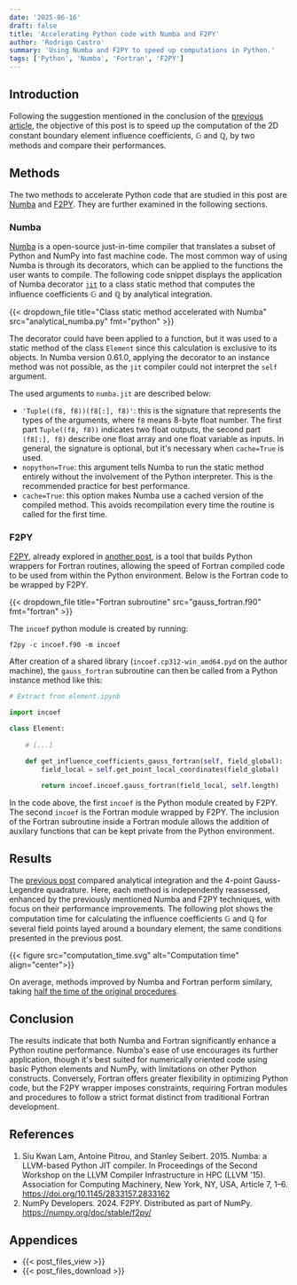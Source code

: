 ```yaml
---
date: '2025-06-16'
draft: false
title: 'Accelerating Python code with Numba and F2PY'
author: 'Rodrigo Castro'
summary: 'Using Numba and F2PY to speed up computations in Python.'
tags: ['Python', 'Numba', 'Fortran', 'F2PY']
---
```


## Introduction
Following the suggestion mentioned in the conclusion of the [previous article][2d_incoef], the objective of this post is to speed up the computation of the 2D constant boundary element influence coefficients, $\mathbb{G}$ and $\mathbb{Q}$, by two methods and compare their performances.

## Methods
The two methods to accelerate Python code that are studied in this post are [Numba] and [F2PY]. They are further examined in the following sections.

### Numba
[Numba] is a open-source just-in-time compiler that translates a subset of Python and NumPy into fast machine code. The most common way of using Numba is through its decorators, which can be applied to the functions the user wants to compile. The following code snippet displays the application of Numba decorator [`jit`][numba.jit] to a class static method that computes the influence coefficients $\mathbb{G}$ and $\mathbb{Q}$ by analytical integration.

{{< dropdown_file title="Class static method accelerated with Numba" src="analytical_numba.py" fmt="python" >}}

The decorator could have been applied to a function, but it was used to a static method of the class `Element` since this calculation is exclusive to its objects. In Numba version 0.61.0, applying the decorator to an instance method was not possible, as the `jit` compiler could not interpret the `self` argument.

The used arguments to `numba.jit` are described below: 

* `'Tuple((f8, f8))(f8[:], f8)'`: this is the signature that represents the types of the arguments, where `f8` means 8-byte float number. The first part `Tuple((f8, f8))` indicates two float outputs, the second part `(f8[:], f8)` describe one float array and one float variable as inputs. In general, the signature is optional, but it's necessary when `cache=True` is used.
* `nopython=True`: this argument tells Numba to run the static method entirely without the involvement of the Python interpreter. This is the recommended practice for best performance.
* `cache=True`: this option makes Numba use a cached version of the compiled method. This avoids recompilation every time the routine is called for the first time.

### F2PY
[F2PY], already explored in [another post][post_f2py], is a tool that builds Python wrappers for Fortran routines, allowing the speed of Fortran compiled code to be used from within the Python environment. Below is the Fortran code to be wrapped by F2PY.

{{< dropdown_file title="Fortran subroutine" src="gauss_fortran.f90" fmt="fortran" >}}

The `incoef` python module is created by running:

```console
f2py -c incoef.f90 -m incoef
```

After creation of a shared library (`incoef.cp312-win_amd64.pyd` on the author machine), the `gauss_fortran` subroutine can then be called from a Python instance method like this:

```python
# Extract from element.ipynb

import incoef

class Element:
    
    # [...]
        
    def get_influence_coefficients_gauss_fortran(self, field_global):
        field_local = self.get_point_local_coordinates(field_global)

        return incoef.incoef.gauss_fortran(field_local, self.length)
```

In the code above, the first `incoef` is the Python module created by F2PY. The second `incoef` is the Fortran module wrapped by F2PY. The inclusion of the Fortran subroutine inside a Fortran module allows the addition of auxilary functions that can be kept private from the Python environment.

## Results
The [previous post][2d_incoef] compared analytical integration and the 4-point Gauss-Legendre quadrature. Here, each method is independently reassessed, enhanced by the previously mentioned Numba and F2PY techniques, with focus on their performance improvements. The following plot shows the computation time for calculating the influence coefficients $\mathbb{G}$ and $\mathbb{Q}$ for several field points layed around a boundary element, the same conditions presented in the previous post.

{{< figure src="computation_time.svg" alt="Computation time" align="center">}}

On average, methods improved by Numba and Fortran perform similary, taking <ins>half the time of the original procedures</ins>. 

## Conclusion
The results indicate that both Numba and Fortran significantly enhance a Python routine performance. Numba's ease of use encourages its further application, though it's best suited for numerically oriented code using basic Python elements and NumPy, with limitations on other Python constructs. Conversely, Fortran offers greater flexibility in optimizing Python code, but the F2PY wrapper imposes constraints, requiring Fortran modules and procedures to follow a strict format distinct from traditional Fortran development.

## References
1. Siu Kwan Lam, Antoine Pitrou, and Stanley Seibert. 2015. Numba: a LLVM-based Python JIT compiler. In Proceedings of the Second Workshop on the LLVM Compiler Infrastructure in HPC (LLVM '15). Association for Computing Machinery, New York, NY, USA, Article 7, 1–6. https://doi.org/10.1145/2833157.2833162
2. NumPy Developers. 2024. F2PY. Distributed as part of NumPy. https://numpy.org/doc/stable/f2py/

## Appendices
* {{< post_files_view >}}
* {{< post_files_download >}}

<!--Links-->
[2d_incoef]: ../3_2d_constant_boundary_element/
[numba]: https://numba.pydata.org/
[f2py]: https://numpy.org/doc/stable/f2py/
[numba.jit]: https://numba.pydata.org/numba-doc/dev/reference/jit-compilation.html#numba.jit
[post_f2py]: ../1_f2py_fortran_python/
